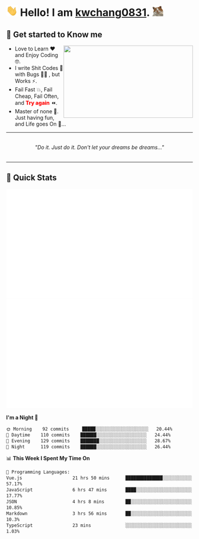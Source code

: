 <h1> <img src="./assets/hi.gif" height="30px"> Hello! I am <a href="https://github.com/kwchang0831">kwchang0831</a>. <img src="./assets/cool-cat.gif" height="30px"> </h1>
</h1>

## 🎉 Get started to Know me

<a href="#"><img align="right" src="https://media.tenor.com/S5qCffxIFdUAAAAC/the-muppet-kermit-the-frog.gif" width="349" height="195" /></a>

- Love to Learn ❤️ and Enjoy Coding 🤓.
- I write Shit Codes 💩 with Bugs 🐛🐛 , but Works ⚡️.
- Fail Fast 💥, Fail Cheap, Fail Often, and <span style="color:red;font-weight:800;">Try again</span> ⏪️.
- Master of none 🤪. Just having fun, and Life goes On 🌱...

<hr/>
<br/>
<div align="center">
<i>"Do it. Just do it. Don't let your dreams be dreams..." </i>
</div>
<br/>
<hr/>

## 🙈 Quick Stats

![](https://raw.githubusercontent.com/kwchang0831/kwchang0831/output/generated/overview.svg)
![](https://raw.githubusercontent.com/kwchang0831/kwchang0831/output/generated/languages.svg)

<!--START_SECTION:waka-->
**I'm a Night 🦉** 

```text
🌞 Morning    92 commits     █████░░░░░░░░░░░░░░░░░░░░   20.44% 
🌆 Daytime    110 commits    ██████░░░░░░░░░░░░░░░░░░░   24.44% 
🌃 Evening    129 commits    ███████░░░░░░░░░░░░░░░░░░   28.67% 
🌙 Night      119 commits    ██████░░░░░░░░░░░░░░░░░░░   26.44%

```


📊 **This Week I Spent My Time On** 

```text
💬 Programming Languages: 
Vue.js                   21 hrs 50 mins      ██████████████░░░░░░░░░░░   57.17% 
JavaScript               6 hrs 47 mins       ████░░░░░░░░░░░░░░░░░░░░░   17.77% 
JSON                     4 hrs 8 mins        ██░░░░░░░░░░░░░░░░░░░░░░░   10.85% 
Markdown                 3 hrs 56 mins       ██░░░░░░░░░░░░░░░░░░░░░░░   10.3% 
TypeScript               23 mins             ░░░░░░░░░░░░░░░░░░░░░░░░░   1.03%

```


<!--END_SECTION:waka-->
